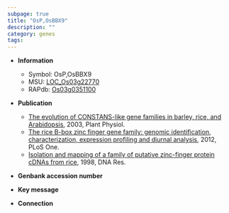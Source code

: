 ```yaml
---
subpage: true
title: "OsP,OsBBX9"
description: ""
category: genes
tags: 
---
```


* **Information**  
    + Symbol: OsP,OsBBX9  
    + MSU: [LOC_Os03g22770](http://rice.plantbiology.msu.edu/cgi-bin/ORF_infopage.cgi?orf=LOC_Os03g22770)  
    + RAPdb: [Os03g0351100](http://rapdb.dna.affrc.go.jp/viewer/gbrowse_details/irgsp1?name=Os03g0351100)  

* **Publication**  
    + [The evolution of CONSTANS-like gene families in barley, rice, and Arabidopsis](http://www.ncbi.nlm.nih.gov/pubmed?term=The+evolution+of+CONSTANS-like+gene+families+in+barley,+rice,+and+Arabidopsis%5BTitle%5D), 2003, Plant Physiol.
    + [The rice B-box zinc finger gene family: genomic identification, characterization, expression profiling and diurnal analysis](http://www.ncbi.nlm.nih.gov/pubmed?term=The+rice+B-box+zinc+finger+gene+family:+genomic+identification,+characterization,+expression+profiling+and+diurnal+analysis%5BTitle%5D), 2012, PLoS One.
    + [Isolation and mapping of a family of putative zinc-finger protein cDNAs from rice](http://www.ncbi.nlm.nih.gov/pubmed?term=Isolation+and+mapping+of+a+family+of+putative+zinc-finger+protein+cDNAs+from+rice%5BTitle%5D), 1998, DNA Res.

* **Genbank accession number**  

* **Key message**  

* **Connection**  



